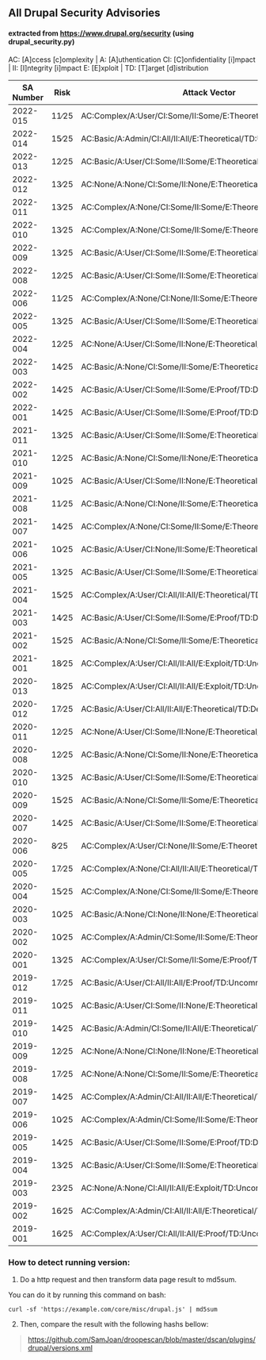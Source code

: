 ## All Drupal Security Advisories 
#### extracted from https://www.drupal.org/security (using drupal_security.py)

AC: [A]ccess [c]omplexity | A: [A]uthentication
CI: [C]onfidentiality [i]mpact | II: [I]ntegrity [i]mpact 
E: [E]xploit | TD: [T]arget [d]istribution

|   SA Number  |    Risk     | Attack Vector |
|--------------|-------------|-------------- |
|   2022-015   |   11∕25   | AC:Complex/A:User/CI:Some/II:Some/E:Theoretical/TD:Uncommon |
|   2022-014   |   15∕25   | AC:Basic/A:Admin/CI:All/II:All/E:Theoretical/TD:Uncommon |
|   2022-013   |   12∕25   | AC:Basic/A:User/CI:Some/II:Some/E:Theoretical/TD:Uncommon |
|   2022-012   |   13∕25   | AC:None/A:None/CI:Some/II:None/E:Theoretical/TD:Uncommon |
|   2022-011   |   13∕25   | AC:Complex/A:None/CI:Some/II:Some/E:Theoretical/TD:Uncommon |
|   2022-010   |   13∕25   | AC:Complex/A:None/CI:Some/II:Some/E:Theoretical/TD:Uncommon |
|   2022-009   |   13∕25   | AC:Basic/A:User/CI:Some/II:Some/E:Theoretical/TD:Default |
|   2022-008   |   12∕25   | AC:Basic/A:User/CI:Some/II:Some/E:Theoretical/TD:Uncommon |
|   2022-006   |   11∕25   | AC:Complex/A:None/CI:None/II:Some/E:Theoretical/TD:Default |
|   2022-005   |   13∕25   | AC:Basic/A:User/CI:Some/II:Some/E:Theoretical/TD:Default |
|   2022-004   |   12∕25   | AC:None/A:User/CI:Some/II:None/E:Theoretical/TD:Default |
|   2022-003   |   14∕25   | AC:Basic/A:None/CI:Some/II:Some/E:Theoretical/TD:Uncommon |
|   2022-002   |   14∕25   | AC:Basic/A:User/CI:Some/II:Some/E:Proof/TD:Default |
|   2022-001   |   14∕25   | AC:Basic/A:User/CI:Some/II:Some/E:Proof/TD:Default |
|   2021-011   |   13∕25   | AC:Basic/A:User/CI:Some/II:Some/E:Theoretical/TD:Default |
|   2021-010   |   12∕25   | AC:Basic/A:None/CI:Some/II:None/E:Theoretical/TD:Default |
|   2021-009   |   10∕25   | AC:Basic/A:User/CI:Some/II:None/E:Theoretical/TD:Default |
|   2021-008   |   11∕25   | AC:Basic/A:None/CI:None/II:Some/E:Theoretical/TD:Uncommon |
|   2021-007   |   14∕25   | AC:Complex/A:None/CI:Some/II:Some/E:Theoretical/TD:Default |
|   2021-006   |   10∕25   | AC:Basic/A:User/CI:None/II:Some/E:Theoretical/TD:Default |
|   2021-005   |   13∕25   | AC:Basic/A:User/CI:Some/II:Some/E:Theoretical/TD:Default |
|   2021-004   |   15∕25   | AC:Complex/A:User/CI:All/II:All/E:Theoretical/TD:Uncommon |
|   2021-003   |   14∕25   | AC:Basic/A:User/CI:Some/II:Some/E:Proof/TD:Default |
|   2021-002   |   15∕25   | AC:Basic/A:None/CI:Some/II:Some/E:Theoretical/TD:Default |
|   2021-001   |   18∕25   | AC:Complex/A:User/CI:All/II:All/E:Exploit/TD:Uncommon |
|   2020-013   |   18∕25   | AC:Complex/A:User/CI:All/II:All/E:Exploit/TD:Uncommon |
|   2020-012   |   17∕25   | AC:Basic/A:User/CI:All/II:All/E:Theoretical/TD:Default |
|   2020-011   |   12∕25   | AC:None/A:User/CI:Some/II:None/E:Theoretical/TD:Default |
|   2020-008   |   12∕25   | AC:Basic/A:None/CI:Some/II:None/E:Theoretical/TD:Default |
|   2020-010   |   13∕25   | AC:Basic/A:User/CI:Some/II:Some/E:Theoretical/TD:Default |
|   2020-009   |   15∕25   | AC:Basic/A:None/CI:Some/II:Some/E:Theoretical/TD:Default |
|   2020-007   |   14∕25   | AC:Basic/A:User/CI:Some/II:Some/E:Theoretical/TD:All |
|   2020-006   |   8∕25   | AC:Complex/A:User/CI:None/II:Some/E:Theoretical/TD:Uncommon |
|   2020-005   |   17∕25   | AC:Complex/A:None/CI:All/II:All/E:Theoretical/TD:Uncommon |
|   2020-004   |   15∕25   | AC:Complex/A:None/CI:Some/II:Some/E:Theoretical/TD:All |
|   2020-003   |   10∕25   | AC:Basic/A:None/CI:None/II:None/E:Theoretical/TD:All |
|   2020-002   |   10∕25   | AC:Complex/A:Admin/CI:Some/II:Some/E:Theoretical/TD:Uncommon |
|   2020-001   |   13∕25   | AC:Complex/A:User/CI:Some/II:Some/E:Proof/TD:Default |
|   2019-012   |   17∕25   | AC:Basic/A:User/CI:All/II:All/E:Proof/TD:Uncommon |
|   2019-011   |   10∕25   | AC:Basic/A:User/CI:Some/II:None/E:Theoretical/TD:Default |
|   2019-010   |   14∕25   | AC:Basic/A:Admin/CI:Some/II:All/E:Theoretical/TD:Default |
|   2019-009   |   12∕25   | AC:None/A:None/CI:None/II:None/E:Theoretical/TD:All |
|   2019-008   |   17∕25   | AC:None/A:None/CI:Some/II:Some/E:Theoretical/TD:Default |
|   2019-007   |   14∕25   | AC:Complex/A:Admin/CI:All/II:All/E:Theoretical/TD:Uncommon |
|   2019-006   |   10∕25   | AC:Complex/A:Admin/CI:Some/II:Some/E:Theoretical/TD:Uncommon |
|   2019-005   |   14∕25   | AC:Basic/A:User/CI:Some/II:Some/E:Proof/TD:Default |
|   2019-004   |   13∕25   | AC:Basic/A:User/CI:Some/II:Some/E:Theoretical/TD:Default |
|   2019-003   |   23∕25   | AC:None/A:None/CI:All/II:All/E:Exploit/TD:Uncommon |
|   2019-002   |   16∕25   | AC:Complex/A:Admin/CI:All/II:All/E:Theoretical/TD:All |
|   2019-001   |   16∕25   | AC:Complex/A:User/CI:All/II:All/E:Proof/TD:Uncommon |


### How to detect running version:

1. Do a http request and then transform data page result to md5sum. 

You can do it by running this command on bash:

```
curl -sf 'https://example.com/core/misc/drupal.js' | md5sum
```

2. Then, compare the result with the following hashs bellow:

> https://github.com/SamJoan/droopescan/blob/master/dscan/plugins/drupal/versions.xml
